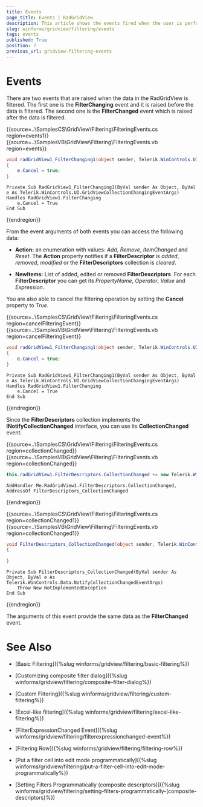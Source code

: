 ```yaml
---
title: Events
page_title: Events | RadGridView
description: This article shows the events fired when the user is perfoming a filtering operation.
slug: winforms/gridview/filtering/events
tags: events
published: True
position: 7
previous_url: gridview-filtering-events
---
```


# Events

There are two events that are raised when the data in the RadGridView is filtered. The first one is the __FilterChanging__ event and it is raised before the data is filtered. The second one is the __FilterChanged__ event which is raised after the data is filtered.

{{source=..\SamplesCS\GridView\Filtering\FilteringEvents.cs region=events1}} 
{{source=..\SamplesVB\GridView\Filtering\FilteringEvents.vb region=events}} 
````C#
void radGridView1_FilterChanging1(object sender, Telerik.WinControls.UI.GridViewCollectionChangingEventArgs e)
{
    e.Cancel = true;
}

````
````VB.NET
Private Sub RadGridView1_FilterChanging1(ByVal sender As Object, ByVal e As Telerik.WinControls.UI.GridViewCollectionChangingEventArgs) Handles RadGridView1.FilterChanging
    e.Cancel = True
End Sub

````

{{endregion}} 

From the event arguments of both events you can access the following data:

* __Action:__ an enumeration with values: *Add*, *Remove*, *ItemChanged* and *Reset*. The __Action__ property notifies if a __FilterDescriptor__ is *added*, *removed*, *modified* or the __FilterDescriptors__ collection is *cleared*.

* __NewItems:__ List of added, edited or removed __FilterDescriptors__. For each __FilterDescriptor__ you can get its *PropertyName*, *Operator*, *Value* and *Expression*.

You are also able to cancel the filtering operation by setting the __Cancel__ property to *True*.

{{source=..\SamplesCS\GridView\Filtering\FilteringEvents.cs region=cancelFilteringEvent}} 
{{source=..\SamplesVB\GridView\Filtering\FilteringEvents.vb region=cancelFilteringEvent}} 
````C#
void radGridView1_FilterChanging1(object sender, Telerik.WinControls.UI.GridViewCollectionChangingEventArgs e)
{
    e.Cancel = true;
}

````
````VB.NET
Private Sub RadGridView1_FilterChanging1(ByVal sender As Object, ByVal e As Telerik.WinControls.UI.GridViewCollectionChangingEventArgs) Handles RadGridView1.FilterChanging
    e.Cancel = True
End Sub

````

{{endregion}} 

Since the __FilterDescriptors__ collection implements the __INotifyCollectionChanged__ interface, you can use its __CollectionChanged__ event:

{{source=..\SamplesCS\GridView\Filtering\FilteringEvents.cs region=collectionChanged}} 
{{source=..\SamplesVB\GridView\Filtering\FilteringEvents.vb region=collectionChanged}} 
````C#
this.radGridView1.FilterDescriptors.CollectionChanged += new Telerik.WinControls.Data.NotifyCollectionChangedEventHandler(FilterDescriptors_CollectionChanged);

````
````VB.NET
AddHandler Me.RadGridView1.FilterDescriptors.CollectionChanged, AddressOf FilterDescriptors_CollectionChanged

````

{{endregion}} 

{{source=..\SamplesCS\GridView\Filtering\FilteringEvents.cs region=collectionChanged1}} 
{{source=..\SamplesVB\GridView\Filtering\FilteringEvents.vb region=collectionChanged1}} 

````C#
void FilterDescriptors_CollectionChanged(object sender, Telerik.WinControls.Data.NotifyCollectionChangedEventArgs e)
{
    
}

````
````VB.NET
Private Sub FilterDescriptors_CollectionChanged(ByVal sender As Object, ByVal e As Telerik.WinControls.Data.NotifyCollectionChangedEventArgs)
    Throw New NotImplementedException
End Sub

````

{{endregion}} 

The arguments of this event provide the same data as the __FilterChanged__ event.
        
# See Also
* [Basic Filtering]({%slug winforms/gridview/filtering/basic-filtering%})

* [Customizing composite filter dialog]({%slug winforms/gridview/filtering/composite-filter-dialog%})

* [Custom Filtering]({%slug winforms/gridview/filtering/custom-filtering%})

* [Excel-like filtering]({%slug winforms/gridview/filtering/excel-like-filtering%})

* [FilterExpressionChanged Event]({%slug winforms/gridview/filtering/filterexpressionchanged-event%})

* [Filtering Row]({%slug winforms/gridview/filtering/filtering-row%})

* [Put a filter cell into edit mode programmatically]({%slug winforms/gridview/filtering/put-a-filter-cell-into-edit-mode-programmatically%})

* [Setting Filters Programmatically (composite descriptors)]({%slug winforms/gridview/filtering/setting-filters-programmatically-(composite-descriptors)%})

